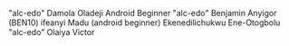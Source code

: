 "alc-edo" 
Damola Oladeji Android Beginner
"alc-edo"
Benjamin Anyigor (BEN10)
ifeanyi Madu (android beginner)
Ekenedilichukwu Ene-Otogbolu
"alc-edo" 
Olaiya Victor